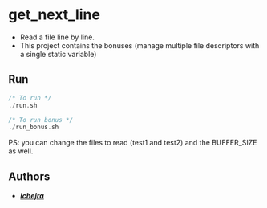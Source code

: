 # get_next_line
- Read a file line by line.
- This project contains the bonuses (manage multiple file descriptors with a single static variable)

## Run

```c
/* To run */
./run.sh

/* To run bonus */
./run_bonus.sh

```
PS: you can change the files to read (test1 and test2) and the BUFFER_SIZE as well.

## Authors
- ***[ichejra](https://github.com/iTree-m)***
